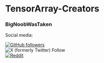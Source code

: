 # TensorArray-Creators
### BigNoobWasTaken

Social media:

[![GitHub followers](https://img.shields.io/github/followers/BigNoobWasTaken)](https://github.com/BigNoobWasTaken)<br>
![X (formerly Twitter) Follow](https://img.shields.io/twitter/follow/BigNoobWasTaken)<br>
[![Reddit](https://img.shields.io/badge/reddit-white?style=for-the-badge&logo=reddit)
](https://www.reddit.com/user/BigNoobWasTaken)
